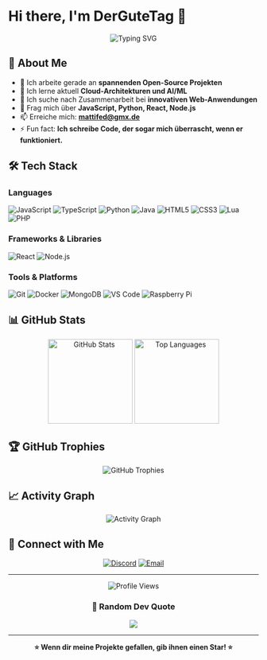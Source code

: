 # Hi there, I'm DerGuteTag 👋

<div align="center">
  <img src="https://readme-typing-svg.herokuapp.com?font=Fira+Code&size=32&duration=2800&pause=2000&color=A177DC&center=true&vCenter=true&width=940&lines=Full+Stack+Developer;Open+Source+Enthusiast;Always+Learning+New+Things" alt="Typing SVG" />
</div>

## 🚀 About Me

- 🔭 Ich arbeite gerade an **spannenden Open-Source Projekten**
- 🌱 Ich lerne aktuell **Cloud-Architekturen und AI/ML**
- 👯 Ich suche nach Zusammenarbeit bei **innovativen Web-Anwendungen**
- 💬 Frag mich über **JavaScript, Python, React, Node.js**
- 📫 Erreiche mich: **mattifed@gmx.de**
- ⚡ Fun fact: **Ich schreibe Code, der sogar mich überrascht, wenn er funktioniert.**

## 🛠️ Tech Stack

### Languages
![JavaScript](https://img.shields.io/badge/-JavaScript-F7DF1E?style=flat-square&logo=javascript&logoColor=black)
![TypeScript](https://img.shields.io/badge/-TypeScript-3178C6?style=flat-square&logo=typescript&logoColor=white)
![Python](https://img.shields.io/badge/-Python-3776AB?style=flat-square&logo=python&logoColor=white)
![Java](https://img.shields.io/badge/-Java-007396?style=flat-square&logo=java&logoColor=white)
![HTML5](https://img.shields.io/badge/-HTML5-E34F26?style=flat-square&logo=html5&logoColor=white)
![CSS3](https://img.shields.io/badge/-CSS3-1572B6?style=flat-square&logo=css3&logoColor=white)
![Lua](https://img.shields.io/badge/Lua-2C2D72?style=flat-square&logo=lua&logoColor=white)
![PHP](https://img.shields.io/badge/PHP-777BB4?style=flat-square&logo=php&logoColor=white)


### Frameworks & Libraries
![React](https://img.shields.io/badge/-React-61DAFB?style=flat-square&logo=react&logoColor=black)
![Node.js](https://img.shields.io/badge/-Node.js-339933?style=flat-square&logo=node.js&logoColor=white)


### Tools & Platforms
![Git](https://img.shields.io/badge/-Git-F05032?style=flat-square&logo=git&logoColor=white)
![Docker](https://img.shields.io/badge/-Docker-2496ED?style=flat-square&logo=docker&logoColor=white)
![MongoDB](https://img.shields.io/badge/-MongoDB-47A248?style=flat-square&logo=mongodb&logoColor=white)
![VS Code](https://img.shields.io/badge/-VS%20Code-007ACC?style=flat-square&logo=visual-studio-code&logoColor=white)
![Raspberry Pi](https://img.shields.io/badge/Raspberry%20Pi-A22846?style=flat-square&logo=raspberrypi&logoColor=white)


## 📊 GitHub Stats

<div align="center">
  <img src="https://github-readme-stats.vercel.app/api?username=DerGuteTag&show_icons=true&theme=radical&hide_border=true&bg_color=0D1117" alt="GitHub Stats" height="170"/>
  <img src="https://github-readme-stats.vercel.app/api/top-langs/?username=DerGuteTag&layout=compact&theme=radical&hide_border=true&bg_color=0D1117" alt="Top Languages" height="170"/>
</div>


## 🏆 GitHub Trophies

<div align="center">
  <img src="https://github-profile-trophy.vercel.app/?username=DerGuteTag&theme=radical&no-frame=true&no-bg=true&column=7" alt="GitHub Trophies" />
</div>

## 📈 Activity Graph

<div align="center">
  <img src="https://github-readme-activity-graph.vercel.app/graph?username=DerGuteTag&theme=react-dark&hide_border=true&area=true" alt="Activity Graph" />
</div>

## 

## 🤝 Connect with Me

<div align="center">

[![Discord](https://img.shields.io/badge/Discord-5865F2?style=for-the-badge&logo=discord&logoColor=white)](https://discord.com/users/1090873475654242374) 
[![Email](https://img.shields.io/badge/-Email-D14836?style=for-the-badge&logo=gmail&logoColor=white)](mailto:mattifed@gmx.de)

</div>

---

<div align="center">
  <img src="https://komarev.com/ghpvc/?username=DerGuteTag&color=blueviolet&style=flat-square&label=Profile+Views" alt="Profile Views" />
  
  ### 💭 Random Dev Quote
  ![](https://quotes-github-readme.vercel.app/api?type=horizontal&theme=radical)
  

</div>

---

<div align="center">
  <b>⭐️ Wenn dir meine Projekte gefallen, gib ihnen einen Star! ⭐️</b>
</div>
